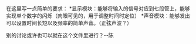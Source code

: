 ﻿在这里写一点简单的要求：
*显示模块：能够将输入的信号对应到七段管上，能够实现单个数字的闪烁（肉眼可见的，用于调整时间时定位）
*声音模块：能够发出可以设置时间长短以及频率的简单声音。（正弦声波？）

别的讨论或许也可以就在这个文件里进行？--陈